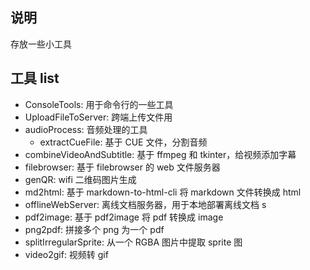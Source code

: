 ## 说明

存放一些小工具

## 工具 list

- ConsoleTools: 用于命令行的一些工具
- UploadFileToServer: 跨端上传文件用
- audioProcess: 音频处理的工具
  - extractCueFile: 基于 CUE 文件，分割音频
- combineVideoAndSubtitle: 基于 ffmpeg 和 tkinter，给视频添加字幕
- filebrowser: 基于 filebrowser 的 web 文件服务器
- genQR: wifi 二维码图片生成
- md2html: 基于 markdown-to-html-cli 将 markdown 文件转换成 html
- offlineWebServer: 离线文档服务器，用于本地部署离线文档 s
- pdf2image: 基于 pdf2image 将 pdf 转换成 image
- png2pdf: 拼接多个 png 为一个 pdf
- splitIrregularSprite: 从一个 RGBA 图片中提取 sprite 图
- video2gif: 视频转 gif
